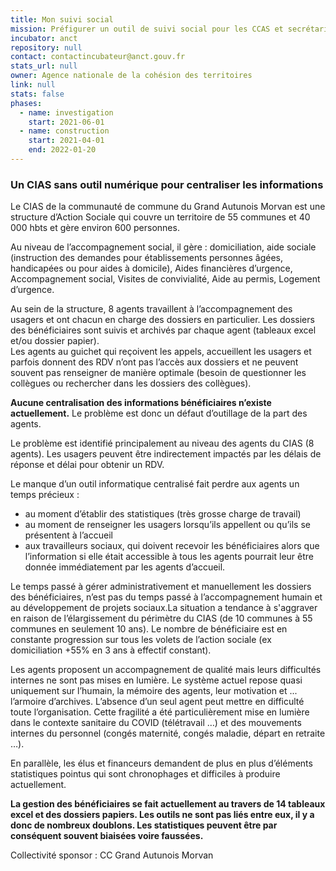 ```yaml
---
title: Mon suivi social
mission: Préfigurer un outil de suivi social pour les CCAS et secrétariats de mairies
incubator: anct
repository: null
contact: contactincubateur@anct.gouv.fr
stats_url: null
owner: Agence nationale de la cohésion des territoires
link: null
stats: false
phases:
  - name: investigation
    start: 2021-06-01
  - name: construction
    start: 2021-04-01
    end: 2022-01-20
---
```

### Un CIAS sans outil numérique pour centraliser les informations

Le CIAS de la communauté de commune du Grand Autunois Morvan est une structure d’Action Sociale qui couvre un territoire de 55 communes et 40 000 hbts et gère environ 600 personnes.

Au niveau de l’accompagnement social, il gère : domiciliation, aide sociale (instruction des demandes pour établissements personnes âgées, handicapées ou pour aides à domicile), Aides financières d’urgence, Accompagnement social, Visites de convivialité, Aide au permis, Logement d’urgence.

Au sein de la structure, 8 agents travaillent à l’accompagnement des usagers et ont chacun en charge des dossiers en particulier. Les dossiers des bénéficiaires sont suivis et archivés par chaque agent (tableaux excel et/ou dossier papier).  
Les agents au guichet qui reçoivent les appels, accueillent les usagers et parfois donnent des RDV n’ont pas l’accès aux dossiers et ne peuvent souvent pas renseigner de manière optimale (besoin de questionner les collègues ou rechercher dans les dossiers des collègues). 

**Aucune centralisation des informations bénéficiaires n’existe actuellement.** Le problème est donc un défaut d’outillage de la part des agents.

Le problème est identifié principalement au niveau des agents du CIAS (8 agents). Les usagers peuvent être indirectement impactés par les délais de réponse et délai pour obtenir un RDV.

Le manque d’un outil informatique centralisé fait perdre aux agents un temps précieux : 

*   au moment d’établir des statistiques (très grosse charge de travail)
*   au moment de renseigner les usagers lorsqu’ils appellent ou qu’ils se présentent à l’accueil
*   aux travailleurs sociaux, qui doivent recevoir les bénéficiaires alors que l’information si elle était accessible à tous les agents pourrait leur être donnée immédiatement par les agents d’accueil.

Le temps passé à gérer administrativement et manuellement les dossiers des bénéficiaires, n’est pas du temps passé à l’accompagnement humain et au développement de projets sociaux.La situation a tendance à s'aggraver en raison de l’élargissement du périmètre du CIAS (de 10 communes à 55 communes en seulement 10 ans). Le nombre de bénéficiaire est en constante progression sur tous les volets de l’action sociale (ex domiciliation +55% en 3 ans à effectif constant).

Les agents proposent un accompagnement de qualité mais leurs difficultés internes ne sont pas mises en lumière. Le système actuel repose quasi uniquement sur l’humain, la mémoire des agents, leur motivation et ... l’armoire d’archives. L’absence d’un seul agent peut mettre en difficulté toute l’organisation. Cette fragilité a été particulièrement mise en lumière dans le contexte sanitaire du COVID (télétravail …) et des mouvements internes du personnel (congés maternité, congés maladie, départ en retraite …). 

En parallèle, les élus et financeurs demandent de plus en plus d’éléments statistiques pointus qui sont chronophages et difficiles à produire actuellement.

**La gestion des bénéficiaires se fait actuellement au travers de 14 tableaux excel et des dossiers papiers. Les outils ne sont pas liés entre eux, il y a donc de nombreux doublons. Les statistiques peuvent être par conséquent souvent biaisées voire faussées.**

Collectivité sponsor : CC Grand Autunois Morvan
